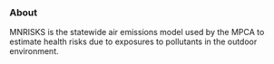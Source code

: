 ### About

MNRISKS is the statewide air emissions model used by the MPCA to estimate health risks due to exposures to pollutants in the outdoor environment.
